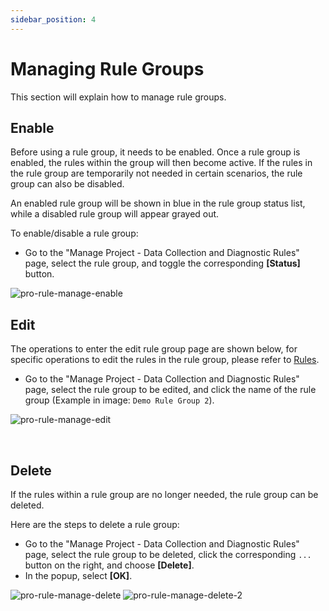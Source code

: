 ```yaml
---
sidebar_position: 4
---
```


# Managing Rule Groups

This section will explain how to manage rule groups.

## Enable

Before using a rule group, it needs to be enabled. Once a rule group is enabled, the rules within the group will then become active.
If the rules in the rule group are temporarily not needed in certain scenarios, the rule group can also be disabled.

An enabled rule group will be shown in blue in the rule group status list, while a disabled rule group will appear grayed out.

To enable/disable a rule group:

- Go to the "Manage Project - Data Collection and Diagnostic Rules" page, select the rule group, and toggle the corresponding **[Status]** button.

![pro-rule-manage-enable](../img/pro-rule-manage-enable.png)

## Edit

The operations to enter the edit rule group page are shown below, for specific operations to edit the rules in the rule group, please refer to [Rules](./3-add-rule.md#rule-group).

- Go to the "Manage Project - Data Collection and Diagnostic Rules" page, select the rule group to be edited, and click the name of the rule group (Example in image: `Demo Rule Group 2`).

![pro-rule-manage-edit](../img/pro-rule-manage-edit.png)

<br />

## Delete

If the rules within a rule group are no longer needed, the rule group can be deleted.

Here are the steps to delete a rule group:

- Go to the "Manage Project - Data Collection and Diagnostic Rules" page, select the rule group to be deleted, click the corresponding `...` button on the right, and choose **[Delete]**.
- In the popup, select **[OK]**.

![pro-rule-manage-delete](../img/pro-rule-manage-delete.png)
![pro-rule-manage-delete-2](../img/pro-rule-manage-delete-2.png)
